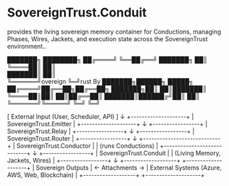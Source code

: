 # SovereignTrust.Conduit
provides the living sovereign memory container for Conductions, managing Phases, Wires, Jackets, and execution state across the SovereignTrust environment..

███████╗      ████████╗
██╔════╝      ╚══██╔══╝
███████╗         ██║   
╚════██║         ██║   
███████║         ██║   
╚══════╝overeign ╚═╝rust
By
███████╗██████╗  █████╗ 
██╔════╝██╔══██╗██╔══██╗
███████╗██║  ██║███████║
╚════██║██║  ██║██╔══██║
███████║██████╔╝██║  ██║
╚══════╝╚═════╝ ╚═╝  ╚═╝

[ External Input (User, Scheduler, API) ]
               ↓
      +--------------------+
      |  SovereignTrust.Emitter  |
      +--------------------+
               ↓
      +-----------------+
      |  SovereignTrust.Relay  |
      +-----------------+
               ↓
      +-----------------+
      |  SovereignTrust.Router |
      +-----------------+
               ↓
      +----------------------------+
      |  SovereignTrust.Conductor    |
      |  (runs Conductions)          |
      +----------------------------+
               ↓
      +-----------------+
      |  SovereignTrust.Conduit  |
      |  (Living Memory, Jackets, Wires) |
      +-----------------+
               ↓
+-------------------+            +--------------------+
|  Sovereign Outputs | ← Attachments → | External Systems (Azure, AWS, Web, Blockchain) |
+-------------------+            +--------------------+

